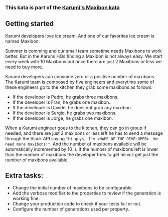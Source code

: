### This kata is part of the [Karumi's Maxibon kata](https://github.com/Karumi/MaxibonKataJava)
## Getting started

Karumi developers love ice cream. And one of our favorites ice cream is named Maxibon:

Summer is comming and our small team sometime needs Maxibons to work better. But in the Karumi HQs finding a Maxibon is not always easy. We start every week with 10 Maxibons but once there are just 2 Maxibons or less we need to buy more.

Karumi developers can consume zero or a positive number of maxibons. The Karumi team is composed by five engineers and everytime some of these engineers go to the kitchen they grab some maxibons as follows:

* If the developer is Pedro, he grabs three maxibons.
* If the developer is Fran, he grabs one maxibon.
* If the developer is Davide, he does not grab any maxibon.
* If the developer is Sergio, he grabs two maxibons.
* If the developer is Jorge, he grabs one maxibon.

When a Karumi engineer goes to the kitchen, they can go in group if needed, and there are just 2 maxibons or less left he has to send a message through the Slack API saying ``"Hi guys, I'm <NAME OF THE DEVELOPER>. We need more maxibons!"``. And the number of maxibons available will be automatically incremented by 10 :). If the number of maxibons left is lower than the number of maxibons the developer tries to get he will get just the number of maxibons available.

## Extra tasks:

* Change the initial number of maxibons to be configurable.
* Add the verbose modifier to the properties to review if the generation is working fine.
* Change your production code to check if your tests fail or not.
* Configure the number of generations used per property.
